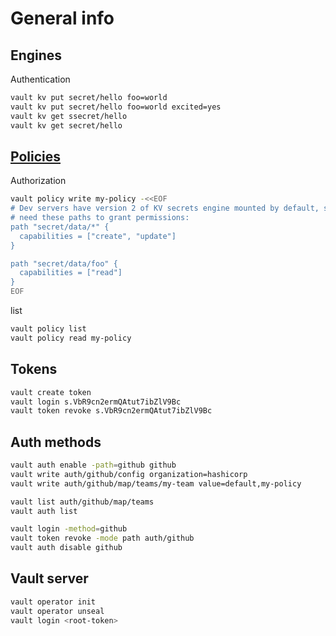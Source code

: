 # General info
## Engines
Authentication
```bash
vault kv put secret/hello foo=world
vault kv put secret/hello foo=world excited=yes
vault kv get ssecret/hello
vault kv get secret/hello
```

## [Policies](https://learn.hashicorp.com/vault/getting-started/policies)

Authorization
```bash
vault policy write my-policy -<<EOF
# Dev servers have version 2 of KV secrets engine mounted by default, so will
# need these paths to grant permissions:
path "secret/data/*" {
  capabilities = ["create", "update"]
}

path "secret/data/foo" {
  capabilities = ["read"]
}
EOF
```

list
```bash
vault policy list
vault policy read my-policy
```

## Tokens
```bash
vault create token
vault login s.VbR9cn2ermQAtut7ibZlV9Bc
vault token revoke s.VbR9cn2ermQAtut7ibZlV9Bc
```

## Auth methods
```bash
vault auth enable -path=github github
vault write auth/github/config organization=hashicorp
vault write auth/github/map/teams/my-team value=default,my-policy

vault list auth/github/map/teams
vault auth list

vault login -method=github
vault token revoke -mode path auth/github
vault auth disable github
```

## Vault server
```bash
vault operator init
vault operator unseal
vault login <root-token>
```